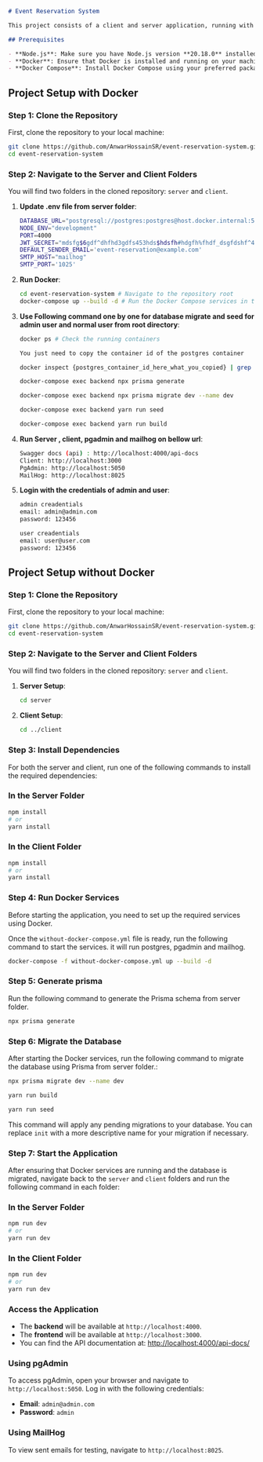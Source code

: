 ```markdown
# Event Reservation System

This project consists of a client and server application, running with a PostgreSQL database, pgAdmin for database management, and MailHog for email testing. Follow the instructions below to get started.

## Prerequisites

- **Node.js**: Make sure you have Node.js version **20.18.0** installed on your machine Or just need to install docker. Here you can run the app by docker or without docker both.
- **Docker**: Ensure that Docker is installed and running on your machine.
- **Docker Compose**: Install Docker Compose using your preferred package manager.
```

## Project Setup with Docker

### Step 1: Clone the Repository

First, clone the repository to your local machine:

```bash
git clone https://github.com/AnwarHossainSR/event-reservation-system.git
cd event-reservation-system
```

### Step 2: Navigate to the Server and Client Folders

You will find two folders in the cloned repository: `server` and `client`.

1. **Update .env file from server folder**:

   ```bash
   DATABASE_URL="postgresql://postgres:postgres@host.docker.internal:5433/event_reservation"
   NODE_ENV="development"
   PORT=4000
   JWT_SECRET="mdsfg$6gdf^dhfhd3gdfs453hds$hdsfh#hdgfh%fhdf_dsgfdshf^4543djfg"
   DEFAULT_SENDER_EMAIL='event-reservation@example.com'
   SMTP_HOST="mailhog"
   SMTP_PORT='1025'

   ```

2. **Run Docker**:

   ```bash
   cd event-reservation-system # Navigate to the repository root
   docker-compose up --build -d # Run the Docker Compose services in the background

   ```

3. **Use Following command one by one for database migrate and seed for admin user and normal user from root directory**:

   ```bash
   docker ps # Check the running containers

   You just need to copy the container id of the postgres container
   ```

   ```bash
   docker inspect {postgres_container_id_here_what_you_copied} | grep IPAddress
   ```

   ```bash
   docker-compose exec backend npx prisma generate
   ```

   ```bash
   docker-compose exec backend npx prisma migrate dev --name dev
   ```

   ```bash
   docker-compose exec backend yarn run seed
   ```

    ```bash
   docker-compose exec backend yarn run build
   ```

4. **Run Server , client, pgadmin and mailhog on bellow url**:

   ```bash
   Swagger docs (api) : http://localhost:4000/api-docs
   Client: http://localhost:3000
   PgAdmin: http://localhost:5050
   MailHog: http://localhost:8025

   ```

5. **Login with the credentials of admin and user**:

   ```bash
   admin creadentials
   email: admin@admin.com
   password: 123456
   ```

   ```bash
   user creadentials
   email: user@user.com
   password: 123456
   ```

## Project Setup without Docker

### Step 1: Clone the Repository

First, clone the repository to your local machine:

```bash
git clone https://github.com/AnwarHossainSR/event-reservation-system.git
cd event-reservation-system
```

### Step 2: Navigate to the Server and Client Folders

You will find two folders in the cloned repository: `server` and `client`.

1. **Server Setup**:

   ```bash
   cd server

   ```

2. **Client Setup**:

   ```bash
   cd ../client

   ```

### Step 3: Install Dependencies

For both the server and client, run one of the following commands to install the required dependencies:

### In the Server Folder

```bash
npm install
# or
yarn install

```

### In the Client Folder

```bash
npm install
# or
yarn install

```

### Step 4: Run Docker Services

Before starting the application, you need to set up the required services using Docker.

Once the `without-docker-compose.yml` file is ready, run the following command to start the services. it will run postgres, pgadmin and mailhog.

```bash
docker-compose -f without-docker-compose.yml up --build -d

```

### Step 5: Generate prisma

Run the following command to generate the Prisma schema from server folder.

```bash
npx prisma generate

```

### Step 6: Migrate the Database

After starting the Docker services, run the following command to migrate the database using Prisma from server folder.:

```bash
npx prisma migrate dev --name dev

```

```bash
yarn run build

```

```bash
yarn run seed

```

This command will apply any pending migrations to your database. You can replace `init` with a more descriptive name for your migration if necessary.

### Step 7: Start the Application

After ensuring that Docker services are running and the database is migrated, navigate back to the `server` and `client` folders and run the following command in each folder:

### In the Server Folder

```bash
npm run dev
# or
yarn run dev

```

### In the Client Folder

```bash
npm run dev
# or
yarn run dev

```

### Access the Application

- The **backend** will be available at `http://localhost:4000`.
- The **frontend** will be available at `http://localhost:3000`.
- You can find the API documentation at: <http://localhost:4000/api-docs/>

### Using pgAdmin

To access pgAdmin, open your browser and navigate to `http://localhost:5050`. Log in with the following credentials:

- **Email**: `admin@admin.com`
- **Password**: `admin`

### Using MailHog

To view sent emails for testing, navigate to `http://localhost:8025`.
